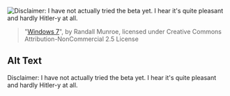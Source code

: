 ![Disclaimer: I have not actually tried the beta yet.  I hear it's quite pleasant and hardly Hitler-y at all.](https://imgs.xkcd.com/comics/windows_7.png)
> "[Windows 7](https://xkcd.com/528/)", by Randall Munroe, licensed under Creative Commons Attribution-NonCommercial 2.5 License

## Alt Text
Disclaimer: I have not actually tried the beta yet.  I hear it's quite pleasant and hardly Hitler-y at all.
